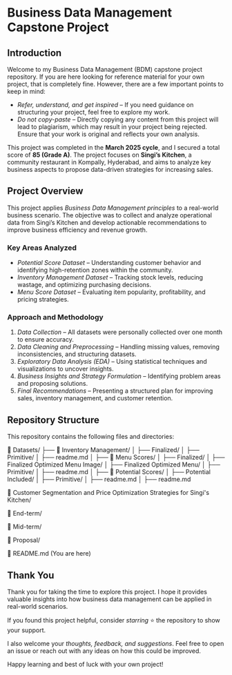 # Business Data Management Capstone Project  

## Introduction  

Welcome to my Business Data Management (BDM) capstone project repository. If you are here looking for reference material for your own project, that is completely fine. However, there are a few important points to keep in mind:  

- *Refer, understand, and get inspired* – If you need guidance on structuring your project, feel free to explore my work.  
- *Do not copy-paste* – Directly copying any content from this project will lead to plagiarism, which may result in your project being rejected. Ensure that your work is original and reflects your own analysis.  

This project was completed in the **March 2025 cycle**, and I secured a total score of **85 (Grade A)**. The project focuses on **Singi’s Kitchen**, a community restaurant in Kompally, Hyderabad, and aims to analyze key business aspects to propose data-driven strategies for increasing sales.  

## Project Overview  

This project applies *Business Data Management principles* to a real-world business scenario. The objective was to collect and analyze operational data from Singi’s Kitchen and develop actionable recommendations to improve business efficiency and revenue growth.  

### Key Areas Analyzed  

- *Potential Score Dataset* – Understanding customer behavior and identifying high-retention zones within the community.
- *Inventory Management Dataset* – Tracking stock levels, reducing wastage, and optimizing purchasing decisions.  
- *Menu Score Dataset* – Evaluating item popularity, profitability, and pricing strategies.  

### Approach and Methodology  

1. *Data Collection* – All datasets were personally collected over one month to ensure accuracy.  
2. *Data Cleaning and Preprocessing* – Handling missing values, removing inconsistencies, and structuring datasets.  
3. *Exploratory Data Analysis (EDA)* – Using statistical techniques and visualizations to uncover insights.  
4. *Business Insights and Strategy Formulation* – Identifying problem areas and proposing solutions.  
5. *Final Recommendations* – Presenting a structured plan for improving sales, inventory management, and customer retention.  

## Repository Structure  

This repository contains the following files and directories:

📂 Datasets/
├── 📂 Inventory Management/
│ ├── Finalized/
│ ├── Primitive/
│ ├── readme.md
│
├── 📂 Menu Scores/
│ ├── Finalized/
│ ├── Finalized Optimized Menu Image/
│ ├── Finalized Optimized Menu/
│ ├── Primitive/
│ ├── readme.md
│
├── 📂 Potential Scores/
│ ├── Potential Included/
│ ├── Primitive/
│ ├── readme.md
│
├── readme.md

📂 Customer Segmentation and Price Optimization Strategies for Singi's Kitchen/

📂 End-term/

📂 Mid-term/

📂 Proposal/

📂 README.md (You are here)

## Thank You  

Thank you for taking the time to explore this project. I hope it provides valuable insights into how business data management can be applied in real-world scenarios.  

If you found this project helpful, consider *starring* ⭐ the repository to show your support.  

I also welcome your *thoughts, feedback, and suggestions*. Feel free to open an issue or reach out with any ideas on how this could be improved.  

Happy learning and best of luck with your own project!

